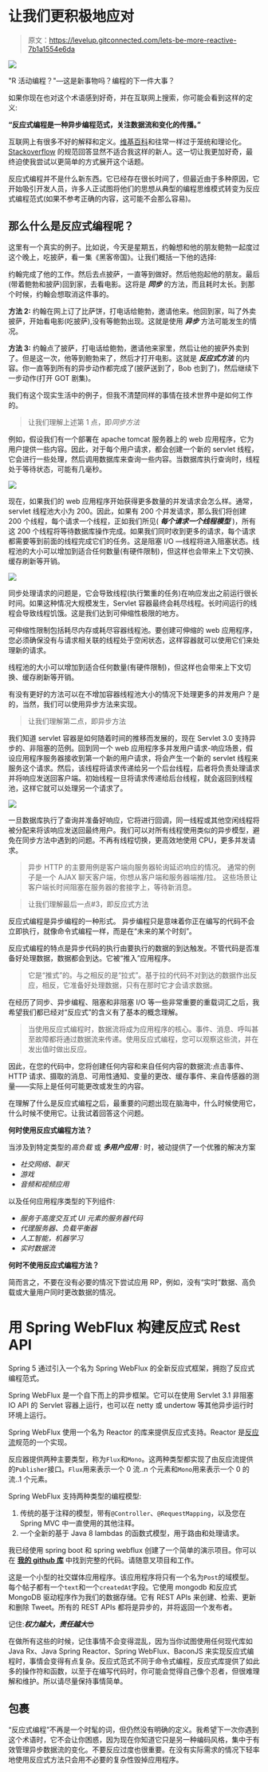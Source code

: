 # 让我们更积极地应对

> 原文：<https://levelup.gitconnected.com/lets-be-more-reactive-7b1a1554e6da>

![](img/0dc78d97110e5d2c5507a924f5d6a68c.png)

"R 活动编程？"—这是新事物吗？编程的下一件大事？

如果你现在也对这个术语感到好奇，并在互联网上搜索，你可能会看到这样的定义:

**“反应式编程是一种异步编程范式，关注数据流和变化的传播。”**

互联网上有很多不好的解释和定义。[维基百科](https://en.wikipedia.org/wiki/Reactive_programming)和往常一样过于笼统和理论化。 [Stackoverflow](http://stackoverflow.com/questions/1028250/what-is-functional-reactive-programming) 的规范回答显然不适合我这样的新人。这一切让我更加好奇，最终迫使我尝试以更简单的方式展开这个话题。

反应式编程并不是什么新东西。它已经存在很长时间了，但最近由于多种原因，它开始吸引开发人员，许多人正试图将他们的思想从典型的编程思维模式转变为反应式编程范式(如果不参考正确的内容，这可能不会那么容易)。

## 那么什么是反应式编程呢？

这里有一个真实的例子。比如说，今天是星期五，约翰想和他的朋友鲍勃一起度过这个晚上，吃披萨，看一集《黑客帝国》。让我们概括一下他的选择:

约翰完成了他的工作。然后去点披萨，一直等到做好。然后他抱起他的朋友。最后(带着鲍勃和披萨)回到家，去看电影。这将是 ***同步*** 的方法，而且耗时太长。到那个时候，约翰会想取消这件事的。

**方法 2:** 约翰在网上订了比萨饼，打电话给鲍勃，邀请他来。他回到家，叫了外卖披萨，开始看电影(吃披萨),没有等鲍勃出现。这就是使用 ***异步*** 方法可能发生的情况。

**方法 3:** 约翰点了披萨，打电话给鲍勃，邀请他来家里，然后让他的披萨外卖到了。但是这一次，他等到鲍勃来了，然后才打开电影。这就是 ***反应式方法*** 的内容。你一直等到所有的异步动作都完成了(披萨送到了，Bob 也到了)，然后继续下一步动作(打开 GOT 剧集)。

我们有这个现实生活中的例子，但我不清楚同样的事情在技术世界中是如何工作的。

> 让我们理解上述第 1 点，即*同步方法*

例如，假设我们有一个部署在 apache tomcat 服务器上的 web 应用程序，它为用户提供一些内容。因此，对于每个用户请求，都会创建一个新的 servlet 线程，它会进行一些处理，然后调用数据库来查询一些内容。当数据库执行查询时，线程处于等待状态，可能有几毫秒。

![](img/79229a23de26ce05bf68c22a871bab77.png)

现在，如果我们的 web 应用程序开始获得更多数量的并发请求会怎么样。通常，servlet 线程池大小为 200。因此，如果有 200 个并发请求，那么我们将创建 200 个线程，每个请求一个线程，正如我们所见( ***每个请求一个线程模型*** )，所有这 200 个线程将等待数据库操作完成。如果我们同时收到更多的请求，每个请求都需要等到前面的线程完成它们的任务。这是阻塞 I/O —线程将进入阻塞状态。线程池的大小可以增加到适合任何数量(有硬件限制)，但这样也会带来上下文切换、缓存刷新等开销。

![](img/d36cb480baa79330a7178de962079533.png)

同步处理请求的问题是，它会导致线程(执行繁重的任务)在响应发出之前运行很长时间。如果这种情况大规模发生，Servlet 容器最终会耗尽线程。长时间运行的线程会导致线程饥饿。这是我们达到可伸缩性极限的地方。

可伸缩性限制包括耗尽内存或耗尽容器线程池。要创建可伸缩的 web 应用程序，您必须确保没有与请求相关联的线程处于空闲状态，这样容器就可以使用它们来处理新的请求。

线程池的大小可以增加到适合任何数量(有硬件限制)，但这样也会带来上下文切换、缓存刷新等开销。

有没有更好的方法可以在不增加容器线程池大小的情况下处理更多的并发用户？是的，当然，我们可以使用异步方法来实现。

> 让我们理解第二点，即异步方法

我们知道 servlet 容器是如何随着时间的推移而发展的，现在 Servlet 3.0 支持异步的、非阻塞的范例。回到同一个 web 应用程序多并发用户请求-响应场景，假设应用程序服务器接收到第一个新的用户请求，将会产生一个新的 servlet 线程来服务这个请求。然后，该线程将请求传递给另一个后台线程，后者将负责处理请求并将响应发送回客户端。初始线程一旦将请求传递给后台线程，就会返回到线程池，这样它就可以处理另一个请求了。

![](img/c0c22adc92d6d4bcabd4267fb62bab9b.png)

一旦数据库执行了查询并准备好响应，它将进行回调，同一线程或其他空闲线程将被分配来将该响应发送回最终用户。我们可以对所有线程使用类似的异步模型，避免在同步方法中遇到的问题。不再有线程切换，更高效地使用 CPU，更多并发请求。

> 异步 HTTP 的主要用例是客户端向服务器轮询延迟响应的情况。
> 通常的例子是一个 AJAX 聊天客户端，你想从客户端和服务器端推/拉。
> 这些场景让客户端长时间阻塞在服务器的套接字上，等待新消息。

> 让我们理解最后一点#3，即反应式方法

反应式编程是异步编程的一种形式。
异步编程只是意味着你正在编写的代码不会立即执行，就像命令式编程一样，而是在“未来的某个时刻”。

反应式编程的特点是异步代码的执行由要执行的数据的到达触发。不管代码是否准备好处理数据，数据都会到达。它被“推入”应用程序。

> 它是“推式”的。与之相反的是“拉式”。基于拉的代码不对到达的数据作出反应，相反，它准备好处理数据，只有在那时它才会请求数据。

在经历了同步、异步编程、阻塞和非阻塞 I/O 等一些非常重要的重载词汇之后，我希望我们都已经对“反应式”的含义有了基本的概念理解。

> 当使用反应式编程时，数据流将成为应用程序的核心。事件、消息、呼叫甚至故障都将通过数据流来传递。使用反应式编程，您可以观察这些流，并在发出值时做出反应。

因此，在您的代码中，您将创建任何内容和来自任何内容的数据流:点击事件、HTTP 请求、摄取的消息、可用性通知、变量的更改、缓存事件、来自传感器的测量——实际上是任何可能更改或发生的内容。

在理解了什么是反应式编程之后，最重要的问题出现在脑海中，什么时候使用它，什么时候不使用它。让我试着回答这个问题。

**何时使用反应式编程方法？**

当涉及到特定类型的*高负载* 或 ***多用户应用*** *:* 时，被动提供了一个优雅的解决方案

*   *社交网络、聊天*
*   *游戏*
*   *音频和视频应用*

以及任何应用程序类型的下列组件:

*   *服务于高度交互式 UI 元素的服务器代码*
*   *代理服务器、负载平衡器*
*   *人工智能，机器学习*
*   *实时数据流*

**何时不使用反应式编程方法？**

简而言之，不要在没有必要的情况下尝试应用 RP，例如，没有“实时”数据、高负载或大量用户同时更改数据的情况。

# **用 Spring WebFlux 构建反应式 Rest API**

Spring 5 通过引入一个名为 Spring WebFlux 的全新反应式框架，拥抱了反应式编程范式。

Spring WebFlux 是一个自下而上的异步框架。它可以在使用 Servlet 3.1 非阻塞 IO API 的 Servlet 容器上运行，也可以在 netty 或 undertow 等其他异步运行时环境上运行。

Spring WebFlux 使用一个名为 Reactor 的库来提供反应式支持。Reactor 是[反应流](https://github.com/reactive-streams/reactive-streams-jvm#reactive-streams)规范的一个实现。

反应器提供两种主要类型，称为`Flux`和`Mono`。这两种类型都实现了由反应流提供的`Publisher`接口。`Flux`用来表示一个 0 流..n 个元素和`Mono`用来表示一个 0 的流..1 个元素。

Spring WebFlux 支持两种类型的编程模型:

1.  传统的基于注释的模型，带有`@Controller`、`@RequestMapping`，以及您在 Spring MVC 中一直使用的其他注释。
2.  一个全新的基于 Java 8 lambdas 的函数式模型，用于路由和处理请求。

我已经使用 spring boot 和 spring webflux 创建了一个简单的演示项目。你可以在 [**我的 github 库**](https://github.com/jd268/reactor) 中找到完整的代码。请随意叉项目和工作。

这是一个小型的社交媒体应用程序。该应用程序将只有一个名为`Post`的域模型。每个帖子都有一个`text`和一个`createdAt`字段。它使用 mongodb 和反应式 MongoDB 驱动程序作为我们的数据存储。它有 REST APIs 来创建、检索、更新和删除 Tweet。所有的 REST APIs 都将是异步的，并将返回一个发布者。

记住:***权力越大，责任越大***😎

在做所有这些的时候，记住事情不会变得混乱，因为当你试图使用任何现代库如 Java Rx、Java Spring Reactor、Spring WebFlux、BaconJS 来实现反应式编程时，事情会变得有点复杂。反应式范式不同于命令式编程，反应式库提供了如此多的操作符和函数，以至于在编写代码时，你可能会觉得自己像个忍者，但很难理解和维护。所以请尽量保持事情简单。

## 包裹

“反应式编程”不再是一个时髦的词，但仍然没有明确的定义。我希望下一次你遇到这个术语时，它不会让你困惑，因为现在你知道它只是另一种编码风格，集中于有效管理异步数据流的变化。不要反应过度也很重要。在没有实际需求的情况下轻率地使用反应式方法只会用不必要的复杂性毁掉应用程序。